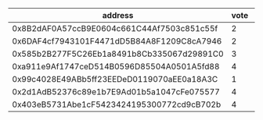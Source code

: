 address|vote|timestamp|signature
---|---|---|---
0x8B2dAF0A57ccB9E0604c661C44Af7503c851c55f|2|1611060155|0x157dd3d2be47cd70cae39672d713b942e3b138ae4a500b690b04c7e18aebe11358d7a69a9e4145305418637a55410f64c5fb779082a385bb4bd5d87a83919e171b
0x6DAF4cf7943101F4471dD5B84A8F1209C8cA7946|2|1611060636|0x20018a9739008fe7d8380db8671556561e799fe86e04857d80d6395d24d337c64467111c884bba595d0e8cff6415b895f5ed0a9c5ce538957d600fd4cfdd6cf51b
0x585b2B277F5C26Eb1a8491b8Cb335067d29891C0|3|1611067219|0x87b7cbcafbecfc6bba4f979a96156b8b764f2f79e02e6de2d57a45ad855effb6786888e31bce322a53d08aa17e28b0742c71835a1270f709a9d46ec8922b54b01b
0xa911e9Af1747ceD514B0596D85504A0501A5fd88|4|1611070391|0xa446aa3414fc9017d37407f25085d322709b083555a6ad3518014a61d687dd39263f521d95e49aa2b760f6c3908bd53f036b0fdbe4e48fe40861a9dada5b28861b
0x99c4028E49ABb5ff23EEDeD0119070aEE0a18A3C|1|1611080863|0x228c8ece758b38271a227b8385ac2aa7355639a420e390813dbe25fe990f61ff2f4230e72e45a293aa005238e377a1c67f45649d06d80c8d1b6fbc717da404b71c
0x2d1AdB52376c89e1b7E9Ad01b5a1047cFe075577|4|1611084947|0x31ba91d5ed7d7225bcda1923f64d8e09fa04096faad04f7ed4588db6dccbc4ef12a10874a6113da10e4bec8f2fb99ac9e06de4934d0ac034e6ad87291f2437231b
0x403eB5731Abe1cF5423424195300772cd9cB702b|4|1611085299|0xdec74b8771b3d0ec774e93b6d8dd1fe490e8af31700df072e9edd90ad0e5b39c6fe64695b6bfd025946bdc0be04f2ce764f239e9a67342511375f78abf85592f1c